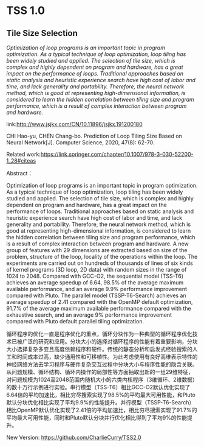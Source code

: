 # TSS 1.0
## Tile Size Selection 
*Optimization of loop programs is an important topic in program optimization. As a typical technique of loop optimization, loop tiling has been widely studied and applied. The selection of tile size, which is complex and highly dependent on program and hardware, has a great impact on the performance of loops. Traditional approaches based on static analysis and heuristic experience search have high cost of labor and time, and lack generality and portability. Therefore, the neural network method, which is good at representing high-dimensional information, is considered to learn the hidden correlation between tiling size and program performance, which is a result of complex interaction between program and hardware.*

link:http://www.jsjkx.com/CN/10.11896/jsjkx.191200180

CHI Hao-yu, CHEN Chang-bo. Prediction of Loop Tiling Size Based on Neural Network[J]. Computer Science, 2020, 47(8): 62-70.

Related work:https://link.springer.com/chapter/10.1007/978-3-030-52200-1_28#citeas

Abstract：

   Optimization of loop programs is an important topic in program optimization. As a typical technique of loop optimization, loop tiling has been widely studied and applied. The selection of tile size, which is complex and highly dependent on program and hardware, has a great impact on the performance of loops. Traditional approaches based on static analysis and heuristic experience search have high cost of labor and time, and lack generality and portability. Therefore, the neural network method, which is good at representing high-dimensional information, is considered to learn the hidden correlation between tiling size and program performance, which is a result of complex interaction between program and hardware. A new group of features with 29 dimensions are extracted based on size of the problem, structure of the loop, locality of the operations within the loop. The experiments are carried out on hundreds of thousands of lines of six kinds of kernel programs (3D loop, 2D data) with random sizes in the range of 1024 to 2048. Compared with GCC-O2, the sequential model (TSS-T6) achieves an average speedup of 6.64, 98.5% of the average maximum available performance, and an average 9.9% performance improvement compared with Pluto. The parallel model (TSSP-T6-Search) achieves an average speedup of 2.41 compared with the OpenMP default optimization, 91.7% of the average maximum available performance compared with the exhaustive search, and an average 9% performance improvement compared with Pluto default parallel tiling optimization.
   
  循环程序的优化一直是程序优化的重点，循环分块作为一种典型的循环程序优化技术已被广泛的研究和应用。分块大小的选择对循环程序的性能有着重要影响，分块大小选择复杂多变且高度依赖程序和硬件。传统的静态分析和启发式经验搜索的人工和时间成本过高，缺少通用性和可移植性。为此考虑使用有良好高维表示特性的神经网络方法去学习程序与硬件复杂交互过程中分块大小与程序性能的隐含关联。从问题规模、循环结构、循环内操作的局部性等方面抽取出新的一组29维特征，对问题规模为1024至2048范围内随机大小的六类内核程序（3维循环、2维数据）的数十万行示例进行实验。串行模型（TSS-T6）相比GCC-O2默认优化实现了6.64倍的平均加速比，相比穷尽搜索实现了98.5%的平均最大可用性能，和Pluto默认分块优化相比实现了平均9.9%的性能提升。并行模型（TSSP-T6-Search）相比OpenMP默认优化实现了2.41倍的平均加速比，相比穷尽搜索实现了91.7%的平均最大可用性能，同时和Pluto默认分块并行优化相比得到了平均9%的性能提升。 

New Version: https://github.com/CharlieCurry/TSS2.0
